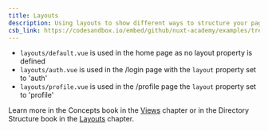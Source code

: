 ```yaml
---
title: Layouts
description: Using layouts to show different ways to structure your page
csb_link: https://codesandbox.io/embed/github/nuxt-academy/examples/tree/master/miscellaneous/layouts?fontsize=14&hidenavigation=1&module=%2Fpages%2Fprofile.vue&theme=dark&view=editor
---
```


<example-intro></example-intro>

- `layouts/default.vue` is used in the home page as no layout property is defined
- `layouts/auth.vue` is used in the /login page with the `layout` property set to 'auth'
- `layouts/profile.vue` is used in the /profile page the `layout` property set to 'profile'

<alert type="next">

Learn more in the Concepts book in the [Views](/docs/concepts/views) chapter or in the Directory Structure book in the [Layouts](/docs/directory-structure/layouts) chapter.

</alert>

<code-sandbox :src="csb_link"></code-sandbox>
